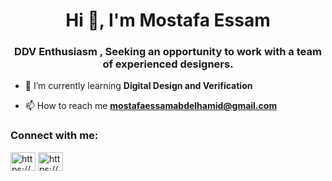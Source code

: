<h1 align="center">Hi 👋, I'm Mostafa Essam</h1>
<h3 align="center">DDV Enthusiasm , Seeking an opportunity to work with a team of experienced designers.</h3>

- 🌱 I’m currently learning **Digital Design and Verification**

- 📫 How to reach me **mostafaessamabdelhamid@gmail.com**

<h3 align="left">Connect with me:</h3>
<p align="left">
<a href="https://linkedin.com/in/https://www.linkedin.com/in/mostafa-essam-abd-el-hamid-03b04b22b/" target="blank"><img align="center" src="https://raw.githubusercontent.com/rahuldkjain/github-profile-readme-generator/master/src/images/icons/Social/linked-in-alt.svg" alt="https://www.linkedin.com/in/mostafa-essam-abd-el-hamid-03b04b22b/" height="30" width="40" /></a>
<a href="https://fb.com/https://www.facebook.com/mostafa.essam1520" target="blank"><img align="center" src="https://raw.githubusercontent.com/rahuldkjain/github-profile-readme-generator/master/src/images/icons/Social/facebook.svg" alt="https://www.facebook.com/mostafa.essam1520" height="30" width="40" /></a>
</p>
